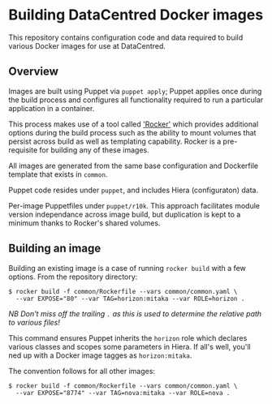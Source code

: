 # Building DataCentred Docker images

This repository contains configuration code and data required to build various Docker images for use at DataCentred.

## Overview

Images are built using Puppet via `puppet apply`;  Puppet applies once during the build process and configures all functionality required to run a particular application in a container.

This process makes use of a tool called ['Rocker'](https://github.com/grammarly/rocker) which provides additional options during the build process such as the ability to mount volumes that persist across build as well as templating capability.  Rocker is a pre-requisite for building any of these images.

All images are generated from the same base configuration and Dockerfile template that exists in `common`.

Puppet code resides under `puppet`, and includes Hiera (configuraton) data.

Per-image Puppetfiles under `puppet/r10k`.  This approach facilitates module version independance across image build, but duplication is kept to a minimum thanks to Rocker's shared volumes.

## Building an image

Building an existing image is a case of running `rocker build` with a few options.  From the repository directory:

```shell
$ rocker build -f common/Rockerfile --vars common/common.yaml \
  --var EXPOSE="80" --var TAG=horizon:mitaka --var ROLE=horizon .
```

_NB Don't miss off the trailing `.` as this is used to determine the relative path to various files!_

This command ensures Puppet inherits the `horizon` role which declares various classes and scopes some parameters in Hiera.  If all's well, you'll ned up with a Docker image tagges as `horizon:mitaka`.

The convention follows for all other images:

```shell
$ rocker build -f common/Rockerfile --vars common/common.yaml \
  --var EXPOSE="8774" --var TAG=nova:mitaka --var ROLE=nova .
```

